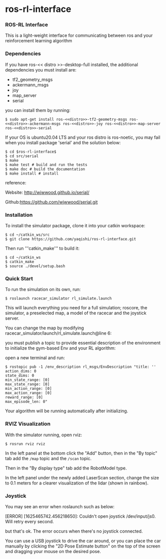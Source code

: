 # ros-rl-interface

### ROS-RL Interface
This is a light-weight interface for communicating between ros and your reinforcement learning algorithm

### Dependencies
If you have ros-<< distro >>-desktop-full installed, the additional dependencies you must install are:

- tf2_geometry_msgs
- ackermann_msgs
- joy
- map_server
- serial

you can install them by running:

```
$ sudo apt-get install ros-<<distro>>-tf2-geometry-msgs ros-<<distro>>-ackermann-msgs ros-<<distro>>-joy ros-<<distro>>-map-server ros-<<distro>>-serial
```

If your OS is ubuntu20.04 LTS and your ros distro is ros-noetic, you may fail when you install package 'serial' and the solution below:

```
$ cd $ros-rl-interface$
$ cd src/serial
$ make
$ make test # build and run the tests
$ make doc # build the documentation
$ make install # install
```

reference:

Website: http://wjwwood.github.io/serial/

Github:https://github.com/wjwwood/serial.git

### Installation
To install the simulator package, clone it into your catkin workspace:

```
$ cd ~/catkin_ws/src
$ git clone https://github.com/yaqishi/ros-rl-interface.git
```

Then run '''catkin_make''' to build it:

```
$ cd ~/catkin_ws
$ catkin_make
$ source ./devel/setup.bash
```

### Quick Start
To run the simulation on its own, run:

```
$ roslaunch racecar_simulator rl_simulate.launch
```

This will launch everything you need for a full simulation; roscore, the simulator, a preselected map, a model of the racecar and the joystick server.

You can change the map by modifying racecar_simulator/launch/rl_simulate.launch@line 6:

  <arg name="map" default="YOUR_MAP_PATH"/>
  
you must publish a topic to provide essential description of the environment to initialize the gym-based Env and your RL algorithm:

open a new terminal and run:

```
$ rostopic pub -1 /env_description rl_msgs/EnvDescription "title: ''
action_dims: 0
state_dims: 0
min_state_range: [0]
max_state_range: [0]
min_action_range: [0]
max_action_range: [0]
reward_range: [0]
max_episode_len: 0" 
```

Your algorithm will be running automatically after initializing.

### RVIZ Visualization
With the simulator running, open rviz:

```
$ rosrun rviz rviz
```

In the left panel at the bottom click the "Add" button, then in the "By topic" tab add the ```/map``` topic and the ```/scan``` topic.

Then in the "By display type" tab add the RobotModel type.

In the left panel under the newly added LaserScan section, change the size to 0.1 meters for a clearer visualization of the lidar (shown in rainbow).

### Joystick
You may see an error when roslaunch such as below:

[ERROR] [1625465742.456218650]: Couldn't open joystick /dev/input/js0. Will retry every second.

but that's ok. The error occurs when there's no joystick connected.

You can use a USB joystick to drive the car around, or you can place the car manually by clicking the "2D Pose Estimate button" on the top of the screen and dragging your mouse on the desired pose.
